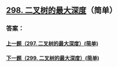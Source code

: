 ## [298. 二叉树的最大深度](https://leetcode-cn.com/problems/merge-two-sorted-lists/)（简单）





### 答案：



#### [上一题（297. 二叉树的最大深度）(简单)](https://github.com/sdwwld/leetCode/blob/master/src/main/java/com/wld/java/leetcode/leetCode0297.md)

#### [下一题（299. 二叉树的最大深度）(简单)](https://github.com/sdwwld/leetCode/blob/master/src/main/java/com/wld/java/leetcode/leetCode0299.md)